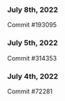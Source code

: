 ### July 8th, 2022

Commit #193095

### July 5th, 2022

Commit #314353


### July 4th, 2022

Commit #72281
